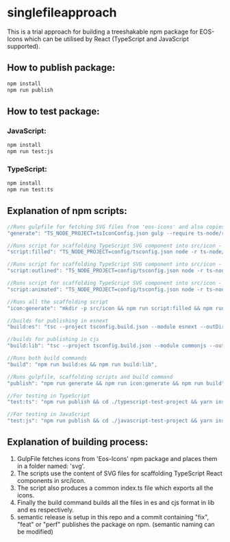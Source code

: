 # singlefileapproach
This is a trial approach for building a treeshakable npm package for EOS-Icons which can be utilised by React (TypeScript and JavaScript supported).

## How to publish package:

```bash
npm install
npm run publish
``` 

## How to test package:

### JavaScript:
```bash
npm install
npm run test:js
```

### TypeScript: 
```bash
npm install
npm run test:ts
```

## Explanation of npm scripts:

```c
//Runs gulpfile for fetching SVG files from 'eos-icons' and also copies utility functions to build folder
"generate": "TS_NODE_PROJECT=tsIconConfig.json gulp --require ts-node/register/transpile-only",

//Runs script for scaffolding TypeScript SVG component into src/icon - filled
"script:filled": "TS_NODE_PROJECT=config/tsconfig.json node -r ts-node/register scripts/index.ts --target=filled",

//Runs script for scaffolding TypeScript SVG component into src/icon - outlined
"script:outlined": "TS_NODE_PROJECT=config/tsconfig.json node -r ts-node/register scripts/index.ts --target=outlined",

//Runs script for scaffolding TypeScript SVG component into src/icon - animated
"script:animated": "TS_NODE_PROJECT=config/tsconfig.json node -r ts-node/register scripts/index.ts --target=animated",

//Runs all the scaffolding script
"icon:generate": "mkdir -p src/icon && npm run script:filled && npm run script:animated && npm run script:outlined",

//builds for publishing in esnext
"build:es": "tsc --project tsconfig.build.json --module esnext --outDir es",

//builds for publishing in cjs
"build:lib": "tsc --project tsconfig.build.json --module commonjs --outDir lib",

//Runs both build commands
"build": "npm run build:es && npm run build:lib",

//Runs gulpfile, scaffolding scripts and build command
"publish": "npm run generate && npm run icon:generate && npm run build",

//For testing in TypeScript
"test:ts": "npm run publish && cd ./typescript-test-project && yarn install && npm run start",

//For testing in JavaScript
"test:js": "npm run publish && cd ./javascript-test-project && yarn install && npm run start"
```

## Explanation of building process:
1. GulpFile fetches icons from 'Eos-Icons' npm package and places them in a folder named: 'svg'.
2. The scripts use the content of SVG files for scaffolding TypeScript React components in src/icon.
3. The script also produces a common index.ts file which exports all the icons.
4. Finally the build command builds all the files in es and cjs format in lib and es respectively.
5. semantic release is setup in this repo and a commit containing "fix", "feat" or "perf" publishes the package on npm. (semantic naming can be modified)
